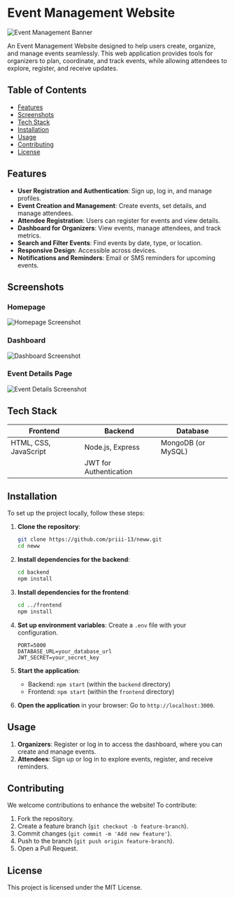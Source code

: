 
# Event Management Website

![Event Management Banner](https://via.placeholder.com/800x200?text=Event+Management+Website)

An Event Management Website designed to help users create, organize, and manage events seamlessly. This web application provides tools for organizers to plan, coordinate, and track events, while allowing attendees to explore, register, and receive updates.

## Table of Contents

- [Features](#features)
- [Screenshots](#screenshots)
- [Tech Stack](#tech-stack)
- [Installation](#installation)
- [Usage](#usage)
- [Contributing](#contributing)
- [License](#license)

## Features

- **User Registration and Authentication**: Sign up, log in, and manage profiles.
- **Event Creation and Management**: Create events, set details, and manage attendees.
- **Attendee Registration**: Users can register for events and view details.
- **Dashboard for Organizers**: View events, manage attendees, and track metrics.
- **Search and Filter Events**: Find events by date, type, or location.
- **Responsive Design**: Accessible across devices.
- **Notifications and Reminders**: Email or SMS reminders for upcoming events.

## Screenshots

### Homepage
![Homepage Screenshot](https://github.com/user-attachments/assets/3736ae1a-988a-4ee2-bc22-40e9fac7a520)


### Dashboard
![Dashboard Screenshot](https://via.placeholder.com/800x400?text=Dashboard)

### Event Details Page
![Event Details Screenshot](https://github.com/user-attachments/assets/361970e0-d3a4-4d71-bea0-ea31859670a8)

## Tech Stack

| Frontend               | Backend                | Database                |
|------------------------|------------------------|-------------------------|
| HTML, CSS, JavaScript  | Node.js, Express       | MongoDB (or MySQL)      |
|                        | JWT for Authentication |                         |

## Installation

To set up the project locally, follow these steps:

1. **Clone the repository**:
   ```bash
   git clone https://github.com/priii-13/neww.git
   cd neww
   ```

2. **Install dependencies for the backend**:
   ```bash
   cd backend
   npm install
   ```

3. **Install dependencies for the frontend**:
   ```bash
   cd ../frontend
   npm install
   ```

4. **Set up environment variables**: Create a `.env` file with your configuration.
   ```plaintext
   PORT=5000
   DATABASE_URL=your_database_url
   JWT_SECRET=your_secret_key
   ```

5. **Start the application**:
   - Backend: `npm start` (within the `backend` directory)
   - Frontend: `npm start` (within the `frontend` directory)

6. **Open the application** in your browser: Go to `http://localhost:3000`.

## Usage

1. **Organizers**: Register or log in to access the dashboard, where you can create and manage events.
2. **Attendees**: Sign up or log in to explore events, register, and receive reminders.

## Contributing

We welcome contributions to enhance the website! To contribute:

1. Fork the repository.
2. Create a feature branch (`git checkout -b feature-branch`).
3. Commit changes (`git commit -m 'Add new feature'`).
4. Push to the branch (`git push origin feature-branch`).
5. Open a Pull Request.

## License

This project is licensed under the MIT License.

